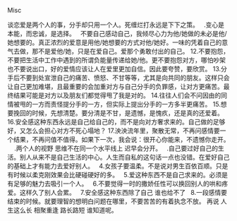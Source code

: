 Misc

谈恋爱是两个人的事，分手却只用一个人。死缠烂打永远是下下之策。
 
.变心是本能，而忠诚，是选择。
 
不要自己感动自己，我倾尽心力为他/她做的未必是他/她想要的。真正浓烈的爱意是用他/她想要的方式对他/她好。一味的凭着自己的意气去做，那不是爱他/她，只是在爱自己。爱那个勇敢付出的自己。
12.不要抱怨，不要把生活中工作中遇到的所谓负能量传递给她/他。更不要抱怨对方，哪怕吵架也不要说出口，好的爱情应该让人在爱里更加自信。因此要夸赞，要欣赏。
13.分手后不要到处宣泄自己的痛苦、愤怒、不甘等等，尤其是向共同的朋友。这样只会让自己更加难堪，且最重要的会加重对方与自己分手的负罪感，让对方更痛苦。最终结果可能是对方以及朋友们都觉得甩了我是对的。
14.往往人们会不问因由的同情被甩的一方而责怪提分手的一方，但实际上提出分手的一方多半更痛苦。
15.想要挽回的时候，先想清楚。要分清是不甘，是遗憾，是愧疚，还是真的还爱着。
16.安全感这种东西永远是自己给自己的，而不是向对方奢求来的。自己做的足够好，又怎么会担心对方不死心塌地？
17.泱泱流年里，聚散无常，不再问感情要一个结果，不再问值不值得。如果下一次，我会说：很开心你能来，不遗憾你走开。
 
 
.两个人的视野 思维不在同一个水平线上 迟早会分开。
 
.自己要过好自己的生活。别人从来不是自己生活的中心。人生而自私的这句话一点也没错。在爱好自己的基础上才有能力去爱好别人。
 
4.女孩子要温柔。不是说对男生百依百顺。只是有时候以柔克刚效果会比硬碰硬好的多。
 
5.爱这种东西不是自己求来的。必须是有足够的魅力去吸引一个人。
 
6.不要觉得一时的撒娇任性可以换回别人的哄和疼爱。这样久了别人会累。
 
7.安全感这种东西除了自己 谁也给不了
 
8.一段感情要结束的时候。就要理智的想明白问题在哪里，不要苦苦的有着执念不放。
再说 人生这么长 相聚重逢 路长路短 谁知道呢。
 
 
 
 
 
 
 
 
 
 
 








